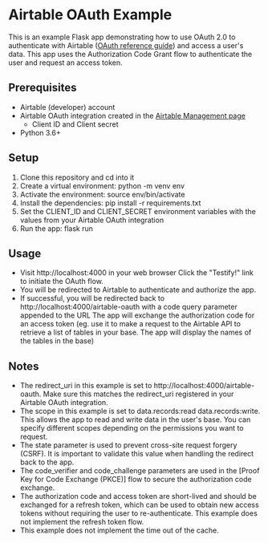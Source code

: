 # Airtable OAuth Example
This is an example Flask app demonstrating how to use OAuth 2.0 to authenticate with Airtable ([OAuth reference guide](https://airtable.com/developers/web/api/oauth-reference)) and access a user's data. This app uses the Authorization Code Grant flow to authenticate the user and request an access token.

## Prerequisites
* Airtable (developer) account
* Airtable OAuth integration created in the [Airtable Management page](https://airtable.com/create/oauth)
  * Client ID and Client secret
* Python 3.6+

## Setup
1. Clone this repository and cd into it
2. Create a virtual environment: python -m venv env
3. Activate the environment: source env/bin/activate
4. Install the dependencies: pip install -r requirements.txt
5. Set the CLIENT_ID and CLIENT_SECRET environment variables with the values from your Airtable OAuth integration
6. Run the app: flask run

## Usage
* Visit http://localhost:4000 in your web browser Click the "Testify!" link to initiate the OAuth flow.
* You will be redirected to Airtable to authenticate and authorize the app.
* If successful, you will be redirected back to http://localhost:4000/airtable-oauth with a code query parameter appended to the URL
The app will exchange the authorization code for an access token (eg. use it to make a request to the Airtable API to retrieve a list of tables in your base. The app will display the names of the tables in the base)

## Notes
* The redirect_uri in this example is set to http://localhost:4000/airtable-oauth. Make sure this matches the redirect_uri registered in your Airtable OAuth integration.
* The scope in this example is set to data.records:read data.records:write. This allows the app to read and write data in the user's base. You can specify different scopes depending on the permissions you want to request.
* The state parameter is used to prevent cross-site request forgery (CSRF). It is important to validate this value when handling the redirect back to the app.
* The code_verifier and code_challenge parameters are used in the [Proof Key for Code Exchange (PKCE)] flow to secure the authorization code exchange.
* The authorization code and access token are short-lived and should be exchanged for a refresh token, which can be used to obtain new access tokens without requiring the user to re-authenticate. This example does not implement the refresh token flow.
* This example does not implement the time out of the cache.
